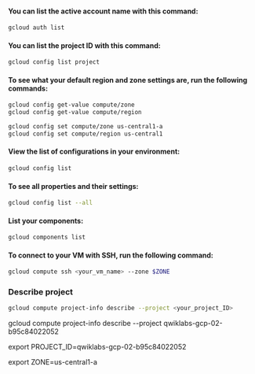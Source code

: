 #### You can list the active account name with this command:

```bash
gcloud auth list
```

#### You can list the project ID with this command:

```bash
gcloud config list project
```

#### To see what your default region and zone settings are, run the following commands:

```bash
gcloud config get-value compute/zone
gcloud config get-value compute/region
```
```bash
gcloud config set compute/zone us-central1-a
gcloud config set compute/region us-central1
```

#### View the list of configurations in your environment:
```bash
gcloud config list
```
 
#### To see all properties and their settings:
```bash
gcloud config list --all
```

#### List your components:
```bash
gcloud components list
```

#### To connect to your VM with SSH, run the following command:
```bash
gcloud compute ssh <your_vm_name> --zone $ZONE
```


### Describe project
```bash
gcloud compute project-info describe --project <your_project_ID>
```

gcloud compute project-info describe --project qwiklabs-gcp-02-b95c84022052

export PROJECT_ID=qwiklabs-gcp-02-b95c84022052

export ZONE=us-central1-a